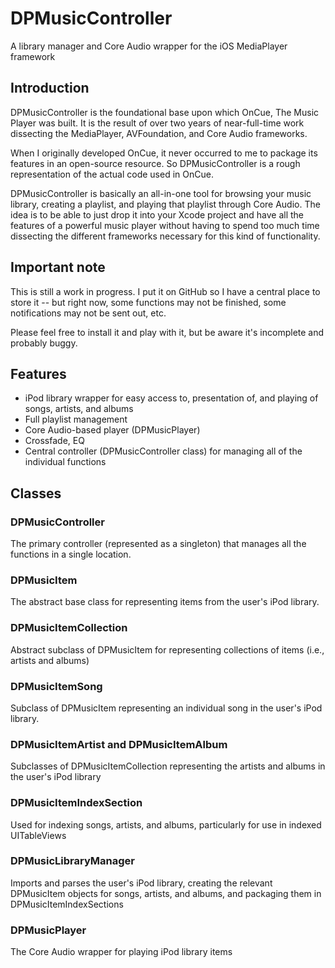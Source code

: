 DPMusicController
=================
A library manager and Core Audio wrapper for the iOS MediaPlayer framework

Introduction
--------------
DPMusicController is the foundational base upon which OnCue, The Music Player was built. It is the result of over two years of near-full-time work dissecting the MediaPlayer, AVFoundation, and Core Audio frameworks.

When I originally developed OnCue, it never occurred to me to package its features in an open-source resource. So DPMusicController is a rough representation of the actual code used in OnCue.

DPMusicController is basically an all-in-one tool for browsing your music library, creating a playlist, and playing that playlist through Core Audio. The idea is to be able to just drop it into your Xcode project and have all the features of a powerful music player without having to spend too much time dissecting the different frameworks necessary for this kind of functionality.

Important note
------------
This is still a work in progress. I put it on GitHub so I have a central place to store it -- but right now, some functions may not be finished, some notifications may not be sent out, etc.

Please feel free to install it and play with it, but be aware it's incomplete and probably buggy.

Features
---------
* iPod library wrapper for easy access to, presentation of, and playing of songs, artists, and albums
* Full playlist management
* Core Audio-based player (DPMusicPlayer)
* Crossfade, EQ
* Central controller (DPMusicController class) for managing all of the individual functions

Classes
--------
### DPMusicController
The primary controller (represented as a singleton) that manages all the functions in a single location.

### DPMusicItem
The abstract base class for representing items from the user's iPod library.

### DPMusicItemCollection
Abstract subclass of DPMusicItem for representing collections of items (i.e., artists and albums)

### DPMusicItemSong
Subclass of DPMusicItem representing an individual song in the user's iPod library.

### DPMusicItemArtist and DPMusicItemAlbum
Subclasses of DPMusicItemCollection representing the artists and albums in the user's iPod library

### DPMusicItemIndexSection
Used for indexing songs, artists, and albums, particularly for use in indexed UITableViews

### DPMusicLibraryManager
Imports and parses the user's iPod library, creating the relevant DPMusicItem objects for songs, artists, and albums, and packaging them in DPMusicItemIndexSections

### DPMusicPlayer
The Core Audio wrapper for playing iPod library items
